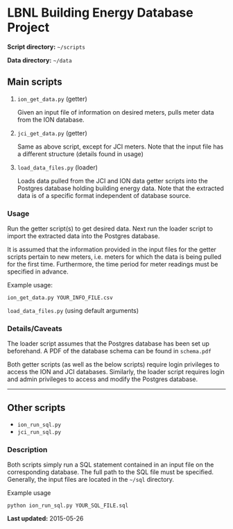 # LBNL Building Energy Database Project

**Script directory:** `~/scripts`

**Data directory:** `~/data`

## Main scripts

1. `ion_get_data.py` (getter)

   Given an input file of information on desired meters, pulls meter data
   from the ION database.

2. `jci_get_data.py` (getter)

   Same as above script, except for JCI meters. Note that the input file
   has a different structure (details found in usage)

3. `load_data_files.py` (loader)

   Loads data pulled from the JCI and ION data getter scripts into the
   Postgres database holding building energy data. Note that the extracted
   data is of a specific format independent of database source.

### Usage

Run the getter script(s) to get desired data. Next run the loader script
to import the extracted data into the Postgres database.

It is assumed that the information provided in the input files
for the getter scripts pertain to new meters, i.e. meters for which the
data is being pulled for the first time. Furthermore, the time period
for meter readings must be specified in advance.

Example usage:

`ion_get_data.py YOUR_INFO_FILE.csv`

`load_data_files.py` (using default arguments)

### Details/Caveats

The loader script assumes that the Postgres database has been set up
beforehand. A PDF of the database schema can be found in `schema.pdf`

Both getter scripts (as well as the below scripts) require login privileges
to access the ION and JCI databases. Similarly, the loader script requires
login and admin privileges to access and modify the Postgres database.

---
## Other scripts

* `ion_run_sql.py`
* `jci_run_sql.py`

### Description

Both scripts simply run a SQL statement contained in an input file on the
corresponding database. The full path to the SQL file must be specified.
Generally, the input files are located in the `~/sql` directory.

Example usage

`python ion_run_sql.py YOUR_SQL_FILE.sql`


**Last updated:** 2015-05-26
